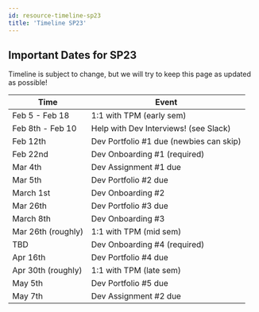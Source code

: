 ```yaml
---
id: resource-timeline-sp23
title: 'Timeline SP23'
---
```


## Important Dates for SP23

Timeline is subject to change, but we will try to keep this page as updated as
possible!

| Time               | Event                                   |
| ------------------ | --------------------------------------- |
| Feb 5 - Feb 18     | 1:1 with TPM (early sem)                |
| Feb 8th - Feb 10   | Help with Dev Interviews! (see Slack)   |
| Feb 12th           | Dev Portfolio #1 due (newbies can skip) |
| Feb 22nd           | Dev Onboarding #1 (required)            |
| Mar 4th            | Dev Assignment #1 due                   |
| Mar 5th            | Dev Portfolio #2 due                    |
| March 1st          | Dev Onboarding #2                       |
| Mar 26th           | Dev Portfolio #3 due                    |
| March 8th          | Dev Onboarding #3                       |
| Mar 26th (roughly) | 1:1 with TPM (mid sem)                  |
| TBD                | Dev Onboarding #4 (required)            |
| Apr 16th           | Dev Portfolio #4 due                    |
| Apr 30th (roughly) | 1:1 with TPM (late sem)                 |
| May 5th            | Dev Portfolio #5 due                    |
| May 7th            | Dev Assignment #2 due                   |
